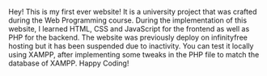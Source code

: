 Hey! This is my first ever website! It is a university project that was crafted during the Web Programming course.
During the implementation of this website, I learned HTML, CSS and JavaScript for the frontend as well as PHP for the backend. 
The website was previously deploy on infinityfree hosting but it has been suspended due to inactivity. You can test it locally using XAMPP, after implementing some tweaks in the PHP file to match the database of XAMPP.
Happy Coding!
